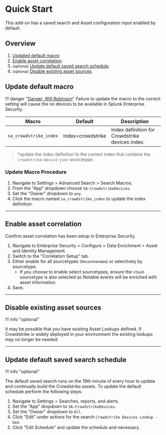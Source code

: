 # Quick Start

This add-on has a saved search and Asset configuration input enabled by default.

## Overview

1. [Updated default macro](#update-default-macro)
1. [Enable asset correlation](#enable-asset-correlation).
1. <small>(optional)</small> [Update default saved search schedule](#update-default-saved-search-schedule).
1. <small>(optional)</small> [Disable existing asset sources](#disable-existing-asset-sources).

## Update default macro

!!! danger "[Danger, Will Robinson](https://cultural-phenomenons.fandom.com/wiki/Danger,_Will_Robinson)"
    Failure to update the macro to the correct setting will cause the no devices to be available in Splunk Enterprise Security.

Macro | Default | Description
----- | ------- | -----------
`sa_crowdstrike_index` | index=crowdstrike | Index definition for Crowdstrike devices index.

> \*update the index definition to the correct index that contains the `crowdstrike:device:json` sourcetype.

### Update Macro Procedure

1. Navigate to Settings > Advanced Search > Search Macros.
1. From the "App" dropdown choose `SA-CrowdstrikeDevices`.
1. Set the "Owner" dropdown to `any`.
1. Click the macro named `sa_crowdstrike_index` to update the index definition.

---

## Enable asset correlation

Confirm asset correlation has been setup in Enterprise Security.

1. Navigate to Enterprise Security > Configure > Data Enrichment > Asset and Identity Management.
1. Switch to the "Correlation Setup" tab.
1. Either enable for all sourcetypes <small>(Recommended)</small> or selectively by sourcetype.
    - If you choose to enable select sourcetypes, ensure the `stash` sourcetype is also selected so Notable events will be enriched with asset information.
1. Save.

---

## Disable existing asset sources

!!! info "optional"

It may be possible that you have existing Asset Lookups defined. If Crowdstrike is widely deployed in your environment the existing lookups may no longer be needed.

---

## Update default saved search schedule

!!! info "optional"

The default saved search runs on the 19th minute of every hour to update and continually build the Crowdstrike assets. To update the default schedule perform the following steps:

1. Navigate to Settings > Searches, reports, and alerts.
1. Set the "App" dropdown to `SA-CrowdstrikeDevices`.
1. Set the "Owner" dropdown to `All`.
1. Click "Edit" under actions for the search `Crowdstrike Devices Lookup - Gen`.
1. Click "Edit Schedule" and update the schedule and necessary.
